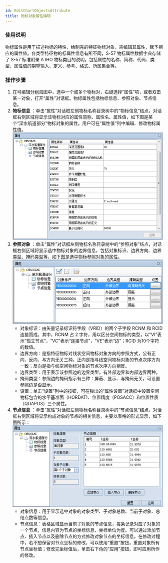 ```yaml
---
id: EditChartObjectsAttribute
title: 物标对象属性编辑
---
```

### 使用说明

物标属性是用于描述物标的特性，绘制完的特征物标对象，需编辑其属性，赋予相应的属性值。各类型特征物的标属性信息有所不同，S-57 物标属性数据字典存储了
S-57 标准附录 A IHO 物标类目的说明，包括属性的名称、简称、代码、类型、属性值的期望输入、定义、参考、格式、所属集合等。

### 操作步骤

1. 在可编辑分组海图中，选中一个或多个物标对，右键选择“属性”项，或者双击某一对象，打开“属性”对话框。物标属性包括物标信息、参照对象、节点信息。
2. **物标信息** ：单击“属性”对话框左侧物标名称目录树中的“物标信息”结点，对话框右侧区域将显示该物标对应的属性简称、属性名、属性值，如下图是某个“深水航道部分”物标对象的属性。用户可在“属性值”列中编辑、修改物标属性值。  
   ![](img/ChartFeatureInformation.jpg)  
3. **参照对象** ：单击“属性”对话框左侧物标名称目录树中的“参照对象”结点，对话框右侧区域将显示选中物标对象的边界信息，包括对象标识、边界方向、边界类型、掩码类型等，如下图是选中物标参照对象的属性。  
![](img/ReferenceObjects.jpg)   
   * 对象标识：由矢量记录标识符字段（VRID）的两个子字段 RCNM 和 RCID 连接而成。其中，RCNM 占 2 字符，用以区分空间物标的类型，以“VI”表示“孤立节点”，“VC”表示“连接节点”，“VE”表示“边”；RCID 为10个字符的数值。
   * 边界方向：是指特征物标对线状空间物标对象方向的参照方式，公有正向、反向、与方向无关三种。正向是指与线空间物标对象的节点次序方向一致；反向是指与线空间物标对象的节点次序方向相反。
   * 边界类型：用于表示该参照边的边界类型，有外部边界和内部边界两种。
   * 掩码类型：参照边的掩码指示有三种：屏蔽、显示、与掩码无关，可设置参照边是否显示。
   * 设置：单击“设置”列中的按钮，可在弹出的“属性设置”对话框中设置空间物标包含的水平基准面（HORDAT)、位置精度（POSACC）和位置性质（QUAPOS）三个属性。
4. **节点信息** ：单击“属性”对话框左侧物标名称目录树中的“节点信息”结点，对话框右侧区域将显示构成对象的节点的相关信息，主要以表格的形式显示，如下图所示：  
  ![](img/NodeInformation.jpg)  
   * 对象信息：用于显示选中对象的对象类型、子对象总数、当前子对象、总结点数等信息。
   * 节点信息：表格区域显示当前子对象的节点信息，每条记录对应子对象的一个节点，信息内容为节点的坐标信息，坐标单位为度。可以通过添加节点、插入节点以及删除节点的方式修改对象节点的坐标信息。在修改过程中，若不想保留对节点坐标的修改，可以使用“重置”按钮，重置对象所有节点坐标值；修改完坐标值后，单击右下角的“应用”按钮，即可应用所作的修改。